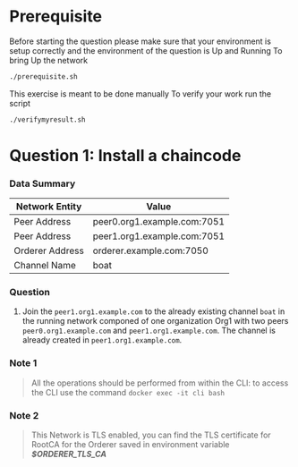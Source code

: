 
# Prerequisite
Before starting the question please make sure that your environment is setup correctly and the environment of the question is Up and Running
To bring Up the network 

```sh
./prerequisite.sh
```
This exercise is meant to be done manually 
To verify your work run the script 
```sh
./verifymyresult.sh
```

# Question 1: Install a chaincode 

### Data Summary
| Network Entity | Value |
| ------ | ------ |
| Peer Address | peer0.org1.example.com:7051 |
| Peer Address | peer1.org1.example.com:7051 |
| Orderer Address | orderer.example.com:7050 |
| Channel Name | boat |


### Question
1. Join the `peer1.org1.example.com` to the already existing channel `boat` in the running network componed of one organization Org1 with two peers `peer0.org1.example.com` and `peer1.org1.example.com`. The channel is already created in `peer1.org1.example.com`.


### Note 1
> All the operations should be performed from within the CLI: to access the CLI use the command 
> `docker exec -it cli bash`

### Note 2
> This Network is TLS enabled, you can find the TLS certificate for RootCA for the Orderer saved 
> in environment variable ***$ORDERER_TLS_CA***
